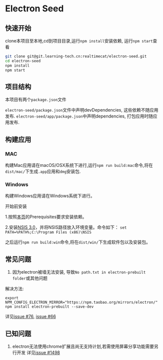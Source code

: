 # Electron Seed

## 快速开始

clone本项目至本地,cd到项目目录,运行`npm install`安装依赖, 运行`npm start`查看

```bash
git clone git@git.learning-tech.cn:realtimecat/electron-seed.git
cd electron-seed
npm install
npm start
```

## 项目结构

本项目有两个`package.json`文件

`electron-seed/package.json`文件中声明devDependencies, 这些依赖不随应用发布.
`electron-seed/app/package.json`中声明dependencies, 打包应用时随应用发布.


## 构建应用

### MAC

构建Mac应用请在macOS/OSX系统下进行,运行`npm run build:mac`命令,将在`dist/mac/`下生成`.app`应用和`dmg`安装包.

### Windows

构建Windows应用请在Windows系统下进行。

开始前安装

1.按照[本页](http://electron.atom.io/docs/development/build-instructions-windows/)的Prerequisites要求安装依赖。

2.安装[NSIS 3.0](http://nsis.sourceforge.net/Download)，并将NSIS路径放入环境变量。命令如下：
`set PATH=%PATH%;C:\Program Files (x86)\NSIS`

之后运行`npm run build:win`命令,将在`dist/win/`下生成软件包以及安装包。

## 常见问题

1. 因为electron被墙无法安装, 导致`No path.txt in electron-prebuilt folder`或其他问题

解决方法:
 ```
 export NPM_CONFIG_ELECTRON_MIRROR="https://npm.taobao.org/mirrors/electron/"
 npm install electron-prebuilt --save-dev
 ```
详见[issue #76](https://github.com/electron-userland/electron-prebuilt/issues/76), [issue #66](https://github.com/electron-userland/electron-prebuilt/issues/66)


## 已知问题 

1. electron无法使用chrome扩展且尚无支持计划,若需使用屏幕分享功能需要另行开发
详见[issue #1498](https://github.com/atom/electron/issues/1498)
